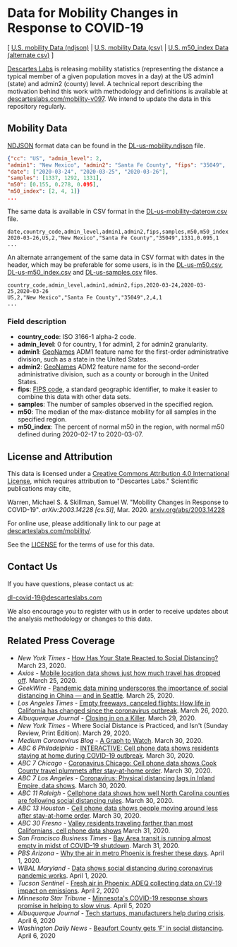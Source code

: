 # Data for Mobility Changes in Response to COVID-19

[ [U.S. mobility Data (ndjson)](DL-us-mobility.ndjson) |
[U.S. mobility Data (csv)](DL-us-mobility-daterow.csv) |
[U.S. m50_index Data (alternate csv)](DL-us-m50_index.csv) 
]

[Descartes Labs](https://descarteslabs.com/) is releasing mobility
statistics (representing the distance a typical member of a given
population moves in a day) at the US admin1 (state) and admin2
(county) level.  A technical report describing the motivation behind
this work with methodology and definitions is available at
[descarteslabs.com/mobility-v097](https://www.descarteslabs.com/mobility-v097).
We intend to update the data in this repository regularly.

## Mobility Data

[NDJSON](https://github.com/ndjson/ndjson-spec) format data can be found in the
[DL-us-mobility.ndjson](DL-us-mobility.ndjson) file.

```json
{"cc": "US", "admin_level": 2, 
"admin1": "New Mexico", "admin2": "Santa Fe County", "fips": "35049", 
"date": ["2020-03-24", "2020-03-25", "2020-03-26"], 
"samples": [1337, 1292, 1331], 
"m50": [0.155, 0.278, 0.095], 
"m50_index": [2, 4, 1]}
...
```

The same data is available in CSV format in the
[DL-us-mobility-daterow.csv](DL-us-mobility-daterow.csv) file.

```csv
date,country_code,admin_level,admin1,admin2,fips,samples,m50,m50_index
2020-03-26,US,2,"New Mexico","Santa Fe County","35049",1331,0.095,1
...
```

An alternate arrangement of the same data in CSV format with dates in
the header, which may be preferable for some users, is in the
[DL-us-m50.csv](DL-us-m50.csv),
[DL-us-m50_index.csv](DL-us-m50_index.csv) and
[DL-us-samples.csv](DL-us-samples.csv) files.

```csv
country_code,admin_level,admin1,admin2,fips,2020-03-24,2020-03-25,2020-03-26
US,2,"New Mexico","Santa Fe County","35049",2,4,1
...
```

### Field description

- **country_code**: ISO 3166-1 alpha-2 code.
- **admin_level**: 0 for country, 1 for admin1, 2 for admin2 granularity.
- **admin1**: [GeoNames](https://www.geonames.org/) ADM1 feature name for the first-order administrative division, such as a state in the United States.
- **admin2**: [GeoNames](https://www.geonames.org/) ADM2 feature name for the second-order administrative division, such as a county or borough in the United States.
- **fips**: [FIPS code](https://www.census.gov/quickfacts/fact/note/US/fips), a
standard geographic identifier, to make it easier to combine this data
with other data sets.
- **samples**: The number of samples observed in the specified region.
- **m50**: The median of the max-distance mobility for all samples in the specified region.
- **m50_index**: The percent of normal m50 in the region, with normal m50 defined during 2020-02-17 to 2020-03-07.

## License and Attribution

This data is licensed under a [Creative Commons Attribution 4.0
International License](https://creativecommons.org/licenses/by/4.0/), which requires attribution to "Descartes
Labs."  Scientific publications may cite,

Warren, Michael S. & Skillman, Samuel W. "Mobility Changes in Response
to COVID-19". *arXiv:2003.14228 [cs.SI]*, Mar. 2020. [arxiv.org/abs/2003.14228](https://arxiv.org/abs/2003.14228)

For online use, please additionally link to our page at
[descarteslabs.com/mobility/](https://descarteslabs.com/mobility/).

See the [LICENSE](LICENSE) for the terms of use for this data.

## Contact Us

If you have questions, please contact us at:

<dl-covid-19@descarteslabs.com>

We also encourage you to register with us in order to receive updates about the
analysis methodology or changes to this data.

## Related Press Coverage

* *New York Times* - [How Has Your State Reacted to Social
  Distancing?](https://www.nytimes.com/interactive/2020/03/23/opinion/coronavirus-economy-recession.html) March
  23, 2020.
* *Axios* - [Mobile location data shows just how much travel has dropped off](https://www.axios.com/coronavirus-travel-9596d671-0a07-4586-841c-45bb31d20d7b.html). March 25, 2020.
* *GeekWire* - [Pandemic data mining underscores the importance of
  social distancing in China — and in
  Seattle](https://www.geekwire.com/2020/pandemic-data-mining-underscores-importance-social-distancing-china-seattle/).
  March 25, 2020.
* *Los Angeles Times* - [Empty freeways, canceled flights: How life in
  California has changed since the coronavirus
  outbreak](https://www.latimes.com/projects/california-coronavirus-effects-how-life-changed/).
  March 26, 2020.
* *Albuquerque Journal* - [Closing in on a Killer](https://www.abqjournal.com/1437618). March 29, 2020.
* *New York Times* - Where Social Distance is Practiced, and Isn't (Sunday Review, Print Edition). March 29, 2020.
* *Medium Coronavirus Blog* - [A Graph to Watch](https://coronavirus.medium.com/a-graph-to-watch-b86f37e12d80). March 30, 2020.
* *ABC 6 Philadelphia* - [INTERACTIVE: Cell phone data shows residents staying at home during COVID-19 outbreak](https://6abc.com/covid19-new-jersey-delaware-pennsylvania-philadelphia/6064079/). March 30, 2020.
* *ABC 7 Chicago* - [Coronavirus Chicago: Cell phone data shows Cook County travel plummets after stay-at-home order](https://abc7chicago.com/health/cell-phone-data-shows-chicagoans-are-in-fact-staying-home-during-pandemic/6063906/). March 30, 2020.
* *ABC 7 Los Angeles* - [Coronavirus: Physical distancing lags in Inland Empire, data shows](https://abc7.com/inland-empire-california-san-bernardino-socal/6063550/). March 30, 2020.
* *ABC 11 Raleigh* - [Cellphone data shows how well North Carolina counties are following social distancing rules](https://abc11.com/health/hows-north-carolina-doing-with-social-distancing-weve-got-the-data/6064282/). March 30, 2020.
* *ABC 13 Houston* - [Cell phone data shows people moving around less after stay-at-home order](https://abc13.com/houston-stay-home-order-are-people-really-following-in-lockdown-shelter-place/6064419/). March 30, 2020.
* *ABC 30 Fresno* - [Valley residents traveling farther than most Californians, cell phone data shows](https://abc30.com/health/valley-residents-traveling-farther-than-most-californians/6066684/) March 31, 2020.
* *San Francisco Business Times* - [Bay Area transit is running almost empty in midst of COVID-19 shutdown](https://www.bizjournals.com/sanfrancisco/news/2020/03/31/bay-area-transit-is-running-almost-empty-in-midst.html). March 31, 2020.
* *PBS Arizona* - [Why the air in metro Phoenix is fresher these days](https://cronkitenews.azpbs.org/2020/04/01/why-the-air-in-metro-phoenix-is-fresher-these-days/). April 1, 2020.
* *WBAL Maryland* - [Data shows social distancing during coronavirus pandemic works](https://www.wbaltv.com/article/coronavirus-pandemic-social-distancing-data/32007539). April 1, 2020.
* *Tucson Sentinel* - [Fresh air in Phoenix: ADEQ collecting data on CV-19 impact on emissions](http://www.tucsonsentinel.com/local/report/040220_cv_air_pollution/fresh-air-phoenix-adeq-collecting-data-cv-19-impact-emissions/). April 2, 2020
* *Minnesota Star Tribune* - [Minnesota's COVID-19 response shows promise in helping to slow virus](https://www.startribune.com/keep-it-up-minnesota-covid-19-response-shows-promise/569384442/). April 5, 2020
* *Albuquerque Journal* - [Tech startups, manufacturers help during crisis](https://www.abqjournal.com/1440528/tech-startups-manufacturers-help-during-crisis.html). April 6, 2020
* *Washington Daily News* - [Beaufort County gets ‘F’ in social distancing](https://www.thewashingtondailynews.com/2020/04/06/beaufort-county-gets-f-in-social-distancing/). April 6, 2020
